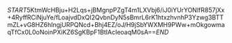 $START$5KtmWcHBju+H2Lqs+jBMgnpPZgT4m1LXVbj6/iJ0iYUrYONlfR857jXx+4RyffRCiNjuYe/fLoajvdDxQI2QvbnDyN5sBmrL6rK1htxzhvnhP3Yzwg3BTTmZL+vG8HZ6hIngjURPQNcd+Bhj4EZ/oJ/H9jSbYWXMH9PWw+mOkgowmaqTfCx0L0oNoinPXiKZ6SgKBpF1BtIAcIeoaqM0sA==$END$